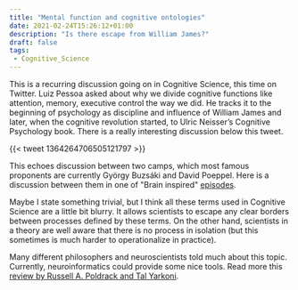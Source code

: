 ```yaml
---
title: "Mental function and cognitive ontologies"
date: 2021-02-24T15:26:12+01:00
description: "Is there escape from William James?"
draft: false
tags: 
 - Cognitive_Science 
---
```


This is a recurring discussion going on in Cognitive Science, this time on Twitter. Luiz Pessoa asked about why we divide cognitive functions like attention, memory, executive control the way we did. He tracks it to the beginning of psychology as discipline and influence of  William James and later, when the cognitive revolution started, to  Ulric Neisser’s Cognitive Psychology book. There is a really interesting discussion below this tweet.

{{< tweet 1364264706505121797 >}}

This echoes discussion between two camps, which most famous proponents are currently György Buzsáki and David Poeppel. Here is a discussion between them in one of "Brain inspired"  [episodes](https://braininspired.co/podcast/84/).

Maybe I state something trivial, but I think all these terms used in Cognitive Science are a little bit blurry.
It allows scientists to escape any clear borders between processes defined by these terms. On the other hand, scientists in a theory are well aware that there is no process in isolation (but this sometimes is much harder to operationalize in practice).

Many different philosophers and neuroscientists told much about this topic. Currently, neuroinformatics could provide some nice tools. Read more this [review by Russell A. Poldrack and Tal Yarkoni](https://www.annualreviews.org/doi/abs/10.1146/annurev-psych-122414-033729).